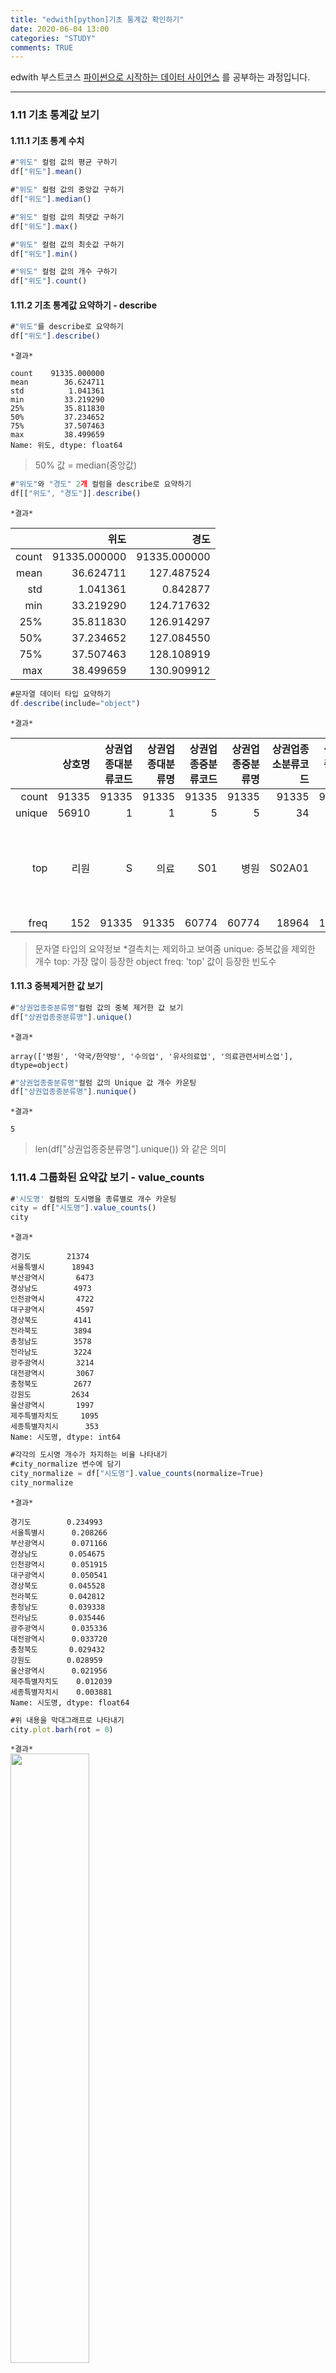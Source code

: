 ```yaml
---
title: "edwith[python]기초 통계값 확인하기"
date: 2020-06-04 13:00
categories: "STUDY"
comments: TRUE
---
```


edwith 부스트코스 [파이썬으로 시작하는 데이터 사이언스](https://www.edwith.org/boostcourse-ds-510/joinLectures/28137) 를 공부하는 과정입니다.  
  
  --------------------------------------------------------
  
### 1.11 기초 통계값 보기  
  
#### 1.11.1 기초 통계 수치  
  
```javascript
#"위도" 컬럼 값의 평균 구하기
df["위도"].mean()

#"위도" 컬럼 값의 중앙값 구하기
df["위도"].median()

#"위도" 컬럼 값의 최댓값 구하기
df["위도"].max()

#"위도" 컬럼 값의 최솟값 구하기
df["위도"].min()

#"위도" 컬럼 값의 개수 구하기
df["위도"].count()
```
  
#### 1.11.2 기초 통계값 요약하기 - describe
```javascript
#"위도"를 describe로 요약하기
df["위도"].describe()
```
`*결과*`
```
count    91335.000000
mean        36.624711
std          1.041361
min         33.219290
25%         35.811830
50%         37.234652
75%         37.507463
max         38.499659
Name: 위도, dtype: float64
```
> 50% 값 = median(중앙값)  
  
```javascript
#"위도"와 "경도" 2개 컬럼을 describe로 요약하기
df[["위도", "경도"]].describe()
```  

`*결과*`  

|       |         위도 |         경도 |
|------:|-------------:|-------------:|
| count | 91335.000000 | 91335.000000 |
|  mean |    36.624711 |   127.487524 |
|  std  |     1.041361 |     0.842877 |
|  min  |    33.219290 |   124.717632 |
|  25%  |    35.811830 |   126.914297 |
|  50%  |    37.234652 |   127.084550 |
|  75%  |    37.507463 |   128.108919 |
|  max  |    38.499659 |   130.909912 |  

```javascript
#문자열 데이터 타입 요약하기
df.describe(include="object")
```  

`*결과*`  

|        | 상호명 | 상권업종대분류코드 | 상권업종대분류명 | 상권업종중분류코드 | 상권업종중분류명 | 상권업종소분류코드 | 상권업종소분류명 | 시도명 | 시군구명 | 행정동명 | 법정동명 | 대지구분명 |                         지번주소 |                     도로명 |              건물관리번호 |                           도로명주소 |
|-------:|-------:|-------------------:|-----------------:|-------------------:|-----------------:|-------------------:|-----------------:|-------:|---------:|---------:|---------:|-----------:|---------------------------------:|---------------------------:|--------------------------:|-------------------------------------:|
|  count |  91335 |              91335 |            91335 |              91335 |            91335 |              91335 |            91335 |  90956 |    90956 |    90956 |    91280 |      91335 |                            91335 |                      91335 |                     91335 |                                91335 |
| unique |  56910 |                  1 |                1 |                  5 |                5 |                 34 |               34 |     17 |      228 |     2791 |     2822 |          2 |                            53118 |                      16610 |                     54142 |                                54031 |
|   top  |   리원 |                  S |             의료 |                S01 |             병원 |             S02A01 |             약국 | 경기도 |     서구 |   중앙동 |     중동 |       대지 | 서울특별시 동대문구 제기동 965-1 | 서울특별시 강남구 강남대로 | 1123010300109650001031604 | 서울특별시 동대문구 약령중앙로8길 10 |
|  freq  |    152 |              91335 |            91335 |              60774 |            60774 |              18964 |            18964 |  21374 |     3165 |     1856 |      874 |      91213 |                              198 |                        326 |                       198 |                                  198 |  
  
> 문자열 타입의 요약정보
*결측치는 제외하고 보여줌
unique: 중복값을 제외한 개수 top: 가장 많이 등장한 object
freq: 'top' 값이 등장한 빈도수  

#### 1.11.3 중복제거한 값 보기
```javascript
#"상권업종중분류명"컬럼 값의 중복 제거한 값 보기
df["상권업종중분류명"].unique()
```
`*결과*` 
```
array(['병원', '약국/한약방', '수의업', '유사의료업', '의료관련서비스업'], dtype=object)
```  

```javascript  
#"상권업종중분류명"컬럼 값의 Unique 값 개수 카운팅
df["상권업종중분류명"].nunique()  
```
  
`*결과*`  
```
5
```  
> len(df["상권업종중분류명"].unique()) 와 같은 의미    
 

### 1.11.4 그룹화된 요약값 보기 - value_counts  
```javascript
#'시도명' 컬럼의 도시명을 종류별로 개수 카운팅
city = df["시도명"].value_counts()
city
```  
`*결과*`  
```
경기도        21374
서울특별시      18943
부산광역시       6473
경상남도        4973
인천광역시       4722
대구광역시       4597
경상북도        4141
전라북도        3894
충청남도        3578
전라남도        3224
광주광역시       3214
대전광역시       3067
충청북도        2677
강원도         2634
울산광역시       1997
제주특별자치도     1095
세종특별자치시      353
Name: 시도명, dtype: int64
```  

```javascript
#각각의 도시명 개수가 차지하는 비율 나타내기 
#city_normalize 변수에 담기
city_normalize = df["시도명"].value_counts(normalize=True)
city_normalize
```  
`*결과*`  
```
경기도        0.234993
서울특별시      0.208266
부산광역시      0.071166
경상남도       0.054675
인천광역시      0.051915
대구광역시      0.050541
경상북도       0.045528
전라북도       0.042812
충청남도       0.039338
전라남도       0.035446
광주광역시      0.035336
대전광역시      0.033720
충청북도       0.029432
강원도        0.028959
울산광역시      0.021956
제주특별자치도    0.012039
세종특별자치시    0.003881
Name: 시도명, dtype: float64
```  
```javascript
#위 내용을 막대그래프로 나타내기
city.plot.barh(rot = 0)
```
`*결과*`  
<img src = "https://user-images.githubusercontent.com/50826051/83731157-00a69600-a685-11ea-9328-11ce6c6e8b09.png" width = "50%">  

> bar: 세로막대 그래프  
barh: 가로막대 그래프  
rot : 축 이름 회전시킬 각도  
  
```javascript
#위 내용을 파이그래프로 나타내기
city_normalize.plot.pie(figsize=(6,6))  
```  
`*결과*`  

<img src = "https://user-images.githubusercontent.com/50826051/83731341-4e230300-a685-11ea-8a38-3923996ab02c.png" width = "40%">  
  
> 파이 그래프는 수치를 정확하게 비교하기 어려워서 잘 사용되지 않음  

```javascript
 #seaborn의 countplot으로 나타내기
 c = sns.countplot(data=df, y="시도명")
```

`*결과*`  
<img src = "https://user-images.githubusercontent.com/50826051/83731478-904c4480-a685-11ea-9081-d6f6d12ad16c.png" >  

> seaborn으로 그래프를 그리면 시각적으로 예쁜 그래프를 그릴 수 있음 
R에서 ggplot같은 느낌?  
